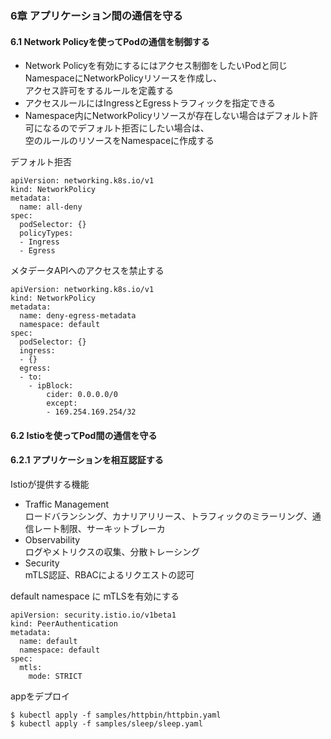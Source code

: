 ### 6章 アプリケーション間の通信を守る
#### 6.1 Network Policyを使ってPodの通信を制御する

- Network Policyを有効にするにはアクセス制御をしたいPodと同じNamespaceにNetworkPolicyリソースを作成し、<br>アクセス許可をするルールを定義する
- アクセスルールにはIngressとEgressトラフィックを指定できる
- Namespace内にNetworkPolicyリソースが存在しない場合はデフォルト許可になるのでデフォルト拒否にしたい場合は、<br>空のルールのリソースをNamespaceに作成する

デフォルト拒否
```
apiVersion: networking.k8s.io/v1
kind: NetworkPolicy
metadata:
  name: all-deny
spec:
  podSelector: {}
  policyTypes:
  - Ingress
  - Egress
```

メタデータAPIへのアクセスを禁止する
```
apiVersion: networking.k8s.io/v1
kind: NetworkPolicy
metadata:
  name: deny-egress-metadata
  namespace: default
spec:
  podSelector: {}
  ingress:
  - {}
  egress:
  - to:
    - ipBlock:
        cider: 0.0.0.0/0
        except:
        - 169.254.169.254/32
```

#### 6.2 Istioを使ってPod間の通信を守る
#### 6.2.1 アプリケーションを相互認証する

Istioが提供する機能

- Traffic Management<br>
  ロードバランシング、カナリアリリース、トラフィックのミラーリング、通信レート制限、サーキットブレーカ
- Observability<br>
  ログやメトリクスの収集、分散トレーシング
- Security<br>
  mTLS認証、RBACによるリクエストの認可
 

default namespace に mTLSを有効にする
```
apiVersion: security.istio.io/v1beta1
kind: PeerAuthentication
metadata:
  name: default
  namespace: default
spec:
  mtls:
    mode: STRICT
```

appをデプロイ
```
$ kubectl apply -f samples/httpbin/httpbin.yaml
$ kubectl apply -f samples/sleep/sleep.yaml
```
